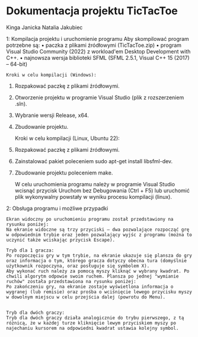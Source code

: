 # Dokumentacja projektu TicTacToe
Kinga Janicka
Natalia Jakubiec

1: Kompilacja projektu i uruchomienie programu
Aby skompilować program potrzebne są:
•	paczka z plikami źródłowymi (TicTacToe.zip)
•	program Visual Studio Community (2022) z workload'em Desktop Development with C++.
•	najnowsza wersja biblioteki SFML (SFML 2.5.1, Visual C++ 15 (2017) – 64-bit)

	Kroki w celu kompilacji (Windows):
1.	Rozpakować paczkę z plikami źródłowymi.
2.	Otworzenie projektu w programie Visual Studio (plik z rozszerzeniem .sln).
3.	Wybranie wersji Release, x64.
4.	Zbudowanie projektu.

	Kroki w celu kompilacji (Linux, Ubuntu 22):
1.	Rozpakować paczkę z plikami źródłowymi.
2.	Zainstalować pakiet poleceniem sudo apt-get install libsfml-dev.
3.	Zbudowanie projektu poleceniem make.

	W celu uruchomienia programu należy w programie Visual Studio wcisnąć przycisk Uruchom bez Debugowania (Ctrl + F5) lub uruchomić plik wykonywalny powstały w wyniku procesu kompilacji (linux).

2: Obsługa programu i możliwe przypadki

	Ekran widoczny po uruchomieniu programu został przedstawiony na rysunku poniżej:
	Na ekranie widoczne są trzy przyciski – dwa pozwalające rozpocząć grę w odpowiednim trybie oraz jeden pozwalający wyjśc z programu (można to uczynić także wciskając przycisk Escape).

	Tryb dla 1 gracza:
	Po rozpoczęciu gry w tym trybie, na ekranie ukazuje się plansza do gry oraz informacja o tym, którego gracza dotyczy obecna tura (domyślnie użytkownik rozpoczyna, oraz posługuje się symbolem X).
	Aby wykonać ruch należy za pomocą myszy kliknąć w wybrany kwadrat. Po chwili algorytm odpowie swoim ruchem. Plansza po jednej "wymianie ruchów" została przedstawiona na rysunku poniżej:
	Po zakończeniu gry, na ekranie zostaje wyświetlona informacja o wygranej (lub remisie) oraz prośba o wciśnięcie lewego przycisku myszy w dowolnym miejscu w celu przejścia dalej (powrotu do Menu).

	
	Tryb dla dwóch graczy:
	Tryb dla dwóch graczy działa analogicznie do trybu pierwszego, z tą różnicą, że w każdej turze kliknięcie lewym przyciskiem myszy po najechaniu kursorem na odpowiedni kwadrat ustawia kolejny symbol.

